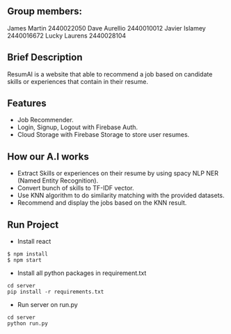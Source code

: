 ## Group members:
James Martin			2440022050
Dave Aurellio			2440010012
Javier Islamey		2440016672
Lucky Laurens		2440028104

## Brief Description
ResumAI is a website that able to recommend a job based on candidate skills or experiences that contain in their resume.

## Features
- Job Recommender.
- Login, Signup, Logout with Firebase Auth.
- Cloud Storage with Firebase Storage to store user resumes.

## How our A.I works
- Extract Skills or experiences on their resume by using spacy NLP NER (Named Entity Recognition).
- Convert bunch of skills to TF-IDF vector.
- Use KNN algorithm to do similarity matching with the provided datasets.
- Recommend and display the jobs based on the KNN result.

## Run Project
- Install react
```
$ npm install
$ npm start
```
- Install all python packages in requirement.txt
```
cd server
pip install -r requirements.txt
```
- Run server on run.py
```
cd server
python run.py
```
